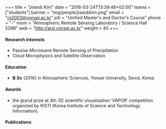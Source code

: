 ﻿+++
title = "Jiseob Kim"
date = "2018-03-24T13:39:46+02:00"
teams = ["students"]
banner = "img/people/jiseobkim.png"
email = "ro2003@yonsei.ac.kr"
job = "Unified Master's and Doctor's Course"
phone = "-"
room = "Atmospheric Remote Sensing Laboratory / Science Hall 529B"
web = "http://arsl.yonsei.ac.kr"
weight = 40
+++

#### Research interests
+ Passive Microwave Remote Sensing of Precipitation
+ Cloud Microphysics and Satellite Observation

#### Education
 + **B.Sc** (2016) in Atmospheric Sciences, Yonsei University, Seoul, Korea

#### Awards
 + the grand prize at 4th 3D scientific visualization ‘VAPOR’ competition organized by KISTI (Korea Institute of Science and Technology Information).


#### Publications
